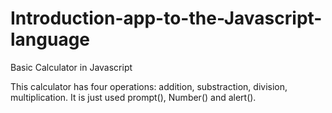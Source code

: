 # Introduction-app-to-the-Javascript-language
Basic Calculator in Javascript

This calculator has four operations: addition, substraction, division, multiplication.
It is just used prompt(), Number() and alert(). 
